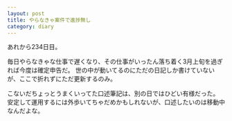 ```yaml
---
layout: post
title: やらなきゃ案件で進捗無し
category: diary
---
```


あれから234日目。

毎日やらなきゃな仕事で遅くなり、その仕事がいったん落ち着く3月上旬を過ぎれば今度は確定申告だ。
世の中が動いてるのにただの日記しか書けていないが、ここで折れずにただ更新するのみ。

こないだちょっとうまくいってた口述筆記は、別の日ではひどい有様だった。  
安定して運用するには外歩いてちゃだめかもしれないが、口述したいのは移動中なんだよな。

